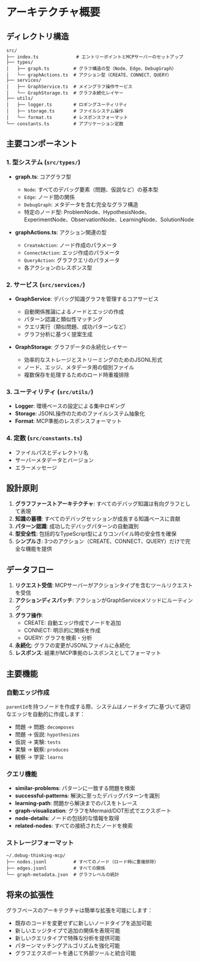 # アーキテクチャ概要

## ディレクトリ構造

```
src/
├── index.ts              # エントリーポイントとMCPサーバーのセットアップ
├── types/
│   ├── graph.ts         # グラフ構造の型（Node、Edge、DebugGraph）
│   └── graphActions.ts  # アクション型（CREATE、CONNECT、QUERY）
├── services/
│   ├── GraphService.ts  # メイングラフ操作サービス
│   └── GraphStorage.ts  # グラフ永続化レイヤー
├── utils/
│   ├── logger.ts        # ロギングユーティリティ
│   ├── storage.ts       # ファイルシステム操作
│   └── format.ts        # レスポンスフォーマット
└── constants.ts         # アプリケーション定数
```

## 主要コンポーネント

### 1. 型システム (`src/types/`)

- **graph.ts**: コアグラフ型
  - `Node`: すべてのデバッグ要素（問題、仮説など）の基本型
  - `Edge`: ノード間の関係
  - `DebugGraph`: メタデータを含む完全なグラフ構造
  - 特定のノード型: ProblemNode、HypothesisNode、ExperimentNode、ObservationNode、LearningNode、SolutionNode

- **graphActions.ts**: アクション関連の型
  - `CreateAction`: ノード作成のパラメータ
  - `ConnectAction`: エッジ作成のパラメータ
  - `QueryAction`: グラフクエリのパラメータ
  - 各アクションのレスポンス型

### 2. サービス (`src/services/`)

- **GraphService**: デバッグ知識グラフを管理するコアサービス
  - 自動関係推論によるノードとエッジの作成
  - パターン認識と類似性マッチング
  - クエリ実行（類似問題、成功パターンなど）
  - グラフ分析に基づく提案生成

- **GraphStorage**: グラフデータの永続化レイヤー
  - 効率的なストレージとストリーミングのためのJSONL形式
  - ノード、エッジ、メタデータ用の個別ファイル
  - 複数保存を処理するためのロード時重複排除

### 3. ユーティリティ (`src/utils/`)

- **Logger**: 環境ベースの設定による集中ロギング
- **Storage**: JSONL操作のためのファイルシステム抽象化
- **Format**: MCP準拠のレスポンスフォーマット

### 4. 定数 (`src/constants.ts`)
- ファイルパスとディレクトリ名
- サーバーメタデータとバージョン
- エラーメッセージ

## 設計原則

1. **グラフファーストアーキテクチャ**: すべてのデバッグ知識は有向グラフとして表現
2. **知識の蓄積**: すべてのデバッグセッションが成長する知識ベースに貢献
3. **パターン認識**: 成功したデバッグパターンの自動識別
4. **型安全性**: 包括的なTypeScript型によりコンパイル時の安全性を確保
5. **シンプルさ**: 3つのアクション（CREATE、CONNECT、QUERY）だけで完全な機能を提供

## データフロー

1. **リクエスト受信**: MCPサーバーがアクションタイプを含むツールリクエストを受信
2. **アクションディスパッチ**: アクションがGraphServiceメソッドにルーティング
3. **グラフ操作**:
   - CREATE: 自動エッジ作成でノードを追加
   - CONNECT: 明示的に関係を作成
   - QUERY: グラフを検索・分析
4. **永続化**: グラフの変更がJSONLファイルに永続化
5. **レスポンス**: 結果がMCP準拠のレスポンスとしてフォーマット

## 主要機能

### 自動エッジ作成
`parentId`を持つノードを作成する際、システムはノードタイプに基づいて適切なエッジを自動的に作成します：
- 問題 → 問題: `decomposes`
- 問題 → 仮説: `hypothesizes`
- 仮説 → 実験: `tests`
- 実験 → 観察: `produces`
- 観察 → 学習: `learns`

### クエリ機能
- **similar-problems**: パターンに一致する問題を検索
- **successful-patterns**: 解決に至ったデバッグパターンを識別
- **learning-path**: 問題から解決までのパスをトレース
- **graph-visualization**: グラフをMermaid/DOT形式でエクスポート
- **node-details**: ノードの包括的な情報を取得
- **related-nodes**: すべての接続されたノードを検索

### ストレージフォーマット
```
~/.debug-thinking-mcp/
├── nodes.jsonl          # すべてのノード（ロード時に重複排除）
├── edges.jsonl          # すべての関係
└── graph-metadata.json  # グラフレベルの統計
```

## 将来の拡張性

グラフベースのアーキテクチャは簡単な拡張を可能にします：
- 既存のコードを変更せずに新しいノードタイプを追加可能
- 新しいエッジタイプで追加の関係を表現可能
- 新しいクエリタイプで特殊な分析を提供可能
- パターンマッチングアルゴリズムを強化可能
- グラフエクスポートを通じて外部ツールと統合可能
